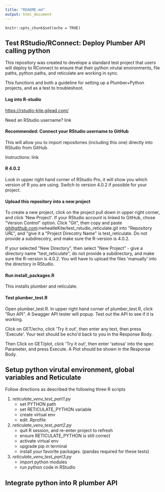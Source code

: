 ```yaml
---
title: "README.md"
output: html_document
---
```


```{r setup, include=FALSE}
knitr::opts_chunk$set(echo = TRUE)
```

## Test RStudio/RConnect: Deploy Plumber API calling python
This repository was created to develope a standard test project that users will deploy to RConnect to ensure that their python virutal environments, file paths, python paths, and reticulate are working in sync.

This functions and both a guideline for setting up a Plumber+Python projects, and as a test to troubleshoot.

#### Log into R-studio
https://rstudio-kite.gilead.com/

Need an RStudio username? link

#### Recommended: Connect your RStudio username to GitHub
This will allow you to import repositories (including this one) directly into RStudio from GitHub. 

Instructions: link



#### R 4.0.2
Look in upper right hand corner of RStudio Pro, it will show you which version of R you are using. Switch to version 4.0.2 if possible for your project.

#### Upload this repository into a new project
To create a new project, click on the project pull down in upper right corner, and click 'New Project'. 
If your RStudio account is linked to GitHub, chose "Version Control" option. Click "Git", then copy and paste git@github.com:nwheatleKite/test_rstudio_reticulate.git into "Repository URL", and "give it a "Project Direcotry Name" is test_reticulate. Do not provide a subdirecotry, and make sure the R-version is 4.0.2.

If your selected "New Directory", then select "New Project" - give a directory name "test_reticulate", do not provide a subdirectory, and make sure the R-version is 4.0.2. You will have to upload the files 'manually' into the directory in RStudio.

#### Run install_packages.R 
This installs plumber and reticulate.

#### Test plumber_test.R
Open plumber_test.R. In upper right hand corner of plumber_test.R, click "Run API". A Swagger API tester will popup. Test out the API to see if it is working. 

Click on GET/echo, click 'Try it out', then enter any text, then press 'Execute'. Your text should be echo'd back to you in the Response Body. 

Then Click on GET/plot, click 'Try it out', then enter 'setosa' into the spec Parameter, and press Execute. A Plot should be shown in the Response Body. 


## Setup python virutal environment, global variables and Reticulate
Follow directions as described the following three R scripts

1) *reticulate_venv_test_part1.py*
    * set PYTHON path
    * set RETICULATE_PYTHON variable
    * create virtual env
    * edit .Rprofile
2) *reticulate_venv_test_part2.py*
    * quit R session, and re-enter project to refresh
    * ensure RETICULATE_PYTHON is still correct
    * activate virtual env
    * upgrade pip in terminal
    * install your favorite packages. (pandas required for these tests)
3) *reticulate_venv_test_part3.py*
    * import python modules
    * run python code in RStudio


## Integrate python into R plumber API

